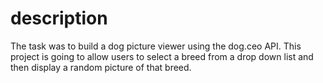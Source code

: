 # description

The task was to build a dog picture viewer using the dog.ceo API. This project is going to allow users to select a breed from a drop down list and then display a random picture of that breed.
